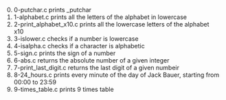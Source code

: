 0. 0-putchar.c prints _putchar
1. 1-alphabet.c prints all the letters of the alphabet in lowercase
2. 2-print_alphabet_x10.c prints all the lowercase letters of the alphabet x10
3. 3-islower.c checks if a number is lowercase
4. 4-isalpha.c checks if a character is alphabetic
5. 5-sign.c prints the sign of a number
6. 6-abs.c returns the absolute number of a given integer
7. 7-print_last_digit.c returns the last digit of a given numbeir
8. 8-24_hours.c prints every minute of the day of Jack Bauer, starting from 00:00 to 23:59
9. 9-times_table.c prints 9 times table
